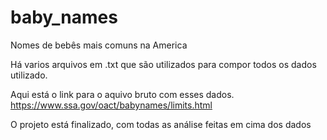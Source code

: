 # baby_names
Nomes de bebês mais comuns na America 

Há varios arquivos em .txt que são utilizados para compor todos os dados utilizado.

Aqui está o link para o aquivo bruto com esses dados.
https://www.ssa.gov/oact/babynames/limits.html

O projeto está finalizado, com todas as análise feitas em cima dos dados
